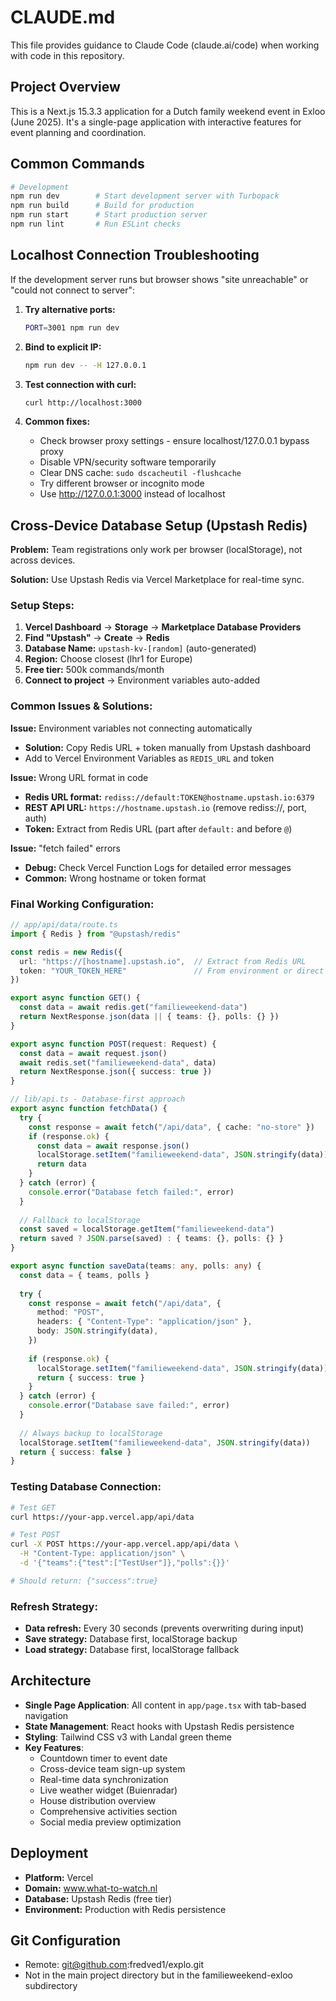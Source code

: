# CLAUDE.md

This file provides guidance to Claude Code (claude.ai/code) when working with code in this repository.

## Project Overview

This is a Next.js 15.3.3 application for a Dutch family weekend event in Exloo (June 2025). It's a single-page application with interactive features for event planning and coordination.

## Common Commands

```bash
# Development
npm run dev        # Start development server with Turbopack
npm run build      # Build for production
npm run start      # Start production server
npm run lint       # Run ESLint checks
```

## Localhost Connection Troubleshooting

If the development server runs but browser shows "site unreachable" or "could not connect to server":

1. **Try alternative ports:**
   ```bash
   PORT=3001 npm run dev
   ```

2. **Bind to explicit IP:**
   ```bash
   npm run dev -- -H 127.0.0.1
   ```

3. **Test connection with curl:**
   ```bash
   curl http://localhost:3000
   ```

4. **Common fixes:**
   - Check browser proxy settings - ensure localhost/127.0.0.1 bypass proxy
   - Disable VPN/security software temporarily
   - Clear DNS cache: `sudo dscacheutil -flushcache`
   - Try different browser or incognito mode
   - Use http://127.0.0.1:3000 instead of localhost

## Cross-Device Database Setup (Upstash Redis)

**Problem:** Team registrations only work per browser (localStorage), not across devices.

**Solution:** Use Upstash Redis via Vercel Marketplace for real-time sync.

### Setup Steps:

1. **Vercel Dashboard** → **Storage** → **Marketplace Database Providers**
2. **Find "Upstash"** → **Create** → **Redis**
3. **Database Name:** `upstash-kv-[random]` (auto-generated)
4. **Region:** Choose closest (lhr1 for Europe)
5. **Free tier:** 500k commands/month
6. **Connect to project** → Environment variables auto-added

### Common Issues & Solutions:

**Issue:** Environment variables not connecting automatically
- **Solution:** Copy Redis URL + token manually from Upstash dashboard
- Add to Vercel Environment Variables as `REDIS_URL` and token

**Issue:** Wrong URL format in code
- **Redis URL format:** `rediss://default:TOKEN@hostname.upstash.io:6379`
- **REST API URL:** `https://hostname.upstash.io` (remove rediss://, port, auth)
- **Token:** Extract from Redis URL (part after `default:` and before `@`)

**Issue:** "fetch failed" errors
- **Debug:** Check Vercel Function Logs for detailed error messages
- **Common:** Wrong hostname or token format

### Final Working Configuration:

```typescript
// app/api/data/route.ts
import { Redis } from "@upstash/redis"

const redis = new Redis({
  url: "https://[hostname].upstash.io",  // Extract from Redis URL
  token: "YOUR_TOKEN_HERE"               // From environment or direct
})

export async function GET() {
  const data = await redis.get("familieweekend-data")
  return NextResponse.json(data || { teams: {}, polls: {} })
}

export async function POST(request: Request) {
  const data = await request.json()
  await redis.set("familieweekend-data", data)
  return NextResponse.json({ success: true })
}
```

```typescript
// lib/api.ts - Database-first approach
export async function fetchData() {
  try {
    const response = await fetch("/api/data", { cache: "no-store" })
    if (response.ok) {
      const data = await response.json()
      localStorage.setItem("familieweekend-data", JSON.stringify(data))
      return data
    }
  } catch (error) {
    console.error("Database fetch failed:", error)
  }
  
  // Fallback to localStorage
  const saved = localStorage.getItem("familieweekend-data")
  return saved ? JSON.parse(saved) : { teams: {}, polls: {} }
}

export async function saveData(teams: any, polls: any) {
  const data = { teams, polls }
  
  try {
    const response = await fetch("/api/data", {
      method: "POST",
      headers: { "Content-Type": "application/json" },
      body: JSON.stringify(data),
    })
    
    if (response.ok) {
      localStorage.setItem("familieweekend-data", JSON.stringify(data))
      return { success: true }
    }
  } catch (error) {
    console.error("Database save failed:", error)
  }
  
  // Always backup to localStorage
  localStorage.setItem("familieweekend-data", JSON.stringify(data))
  return { success: false }
}
```

### Testing Database Connection:

```bash
# Test GET
curl https://your-app.vercel.app/api/data

# Test POST
curl -X POST https://your-app.vercel.app/api/data \
  -H "Content-Type: application/json" \
  -d '{"teams":{"test":["TestUser"]},"polls":{}}'

# Should return: {"success":true}
```

### Refresh Strategy:

- **Data refresh:** Every 30 seconds (prevents overwriting during input)
- **Save strategy:** Database first, localStorage backup
- **Load strategy:** Database first, localStorage fallback

## Architecture

- **Single Page Application**: All content in `app/page.tsx` with tab-based navigation
- **State Management**: React hooks with Upstash Redis persistence
- **Styling**: Tailwind CSS v3 with Landal green theme
- **Key Features**:
  - Countdown timer to event date
  - Cross-device team sign-up system
  - Real-time data synchronization
  - Live weather widget (Buienradar)
  - House distribution overview
  - Comprehensive activities section
  - Social media preview optimization

## Deployment

- **Platform:** Vercel
- **Domain:** www.what-to-watch.nl
- **Database:** Upstash Redis (free tier)
- **Environment:** Production with Redis persistence

## Git Configuration

- Remote: git@github.com:fredved1/explo.git
- Not in the main project directory but in the familieweekend-exloo subdirectory